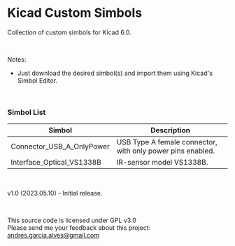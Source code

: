 # Kicad Custom Simbols

Collection of custom simbols for Kicad 6.0.

&nbsp;

Notes:
- Just download the desired simbol(s) and import them using Kicad's Simbol Editor.

&nbsp;

### Simbol List

| Simbol                       | Description                                                |
|------------------------------|------------------------------------------------------------|
| Connector_USB_A_OnlyPower    | USB Type A female connector, with only power pins enabled. |
| Interface_Optical_VS1338B    | IR-sensor model VS1338B.                                   |

&nbsp;

v1.0 (2023.05.10) - Initial release.  

&nbsp;

This source code is licensed under GPL v3.0  
Please send me your feedback about this project: andres.garcia.alves@gmail.com
